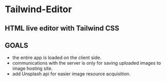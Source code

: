 # Tailwind-Editor
## HTML live editor with Tailwind CSS

## GOALS
- the entire app is loaded on the client side.
- communications with the server is only for saving uploaded images to image hosting site.
- add Unsplash api for easier image resource acquisition.
